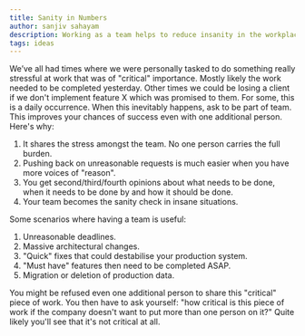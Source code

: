 ```yaml
---
title: Sanity in Numbers
author: sanjiv sahayam
description: Working as a team helps to reduce insanity in the workplace.
tags: ideas
---
```


We’ve all had times where we were personally tasked to do something really stressful at work that was of "critical" importance. Mostly likely the work needed to be completed yesterday. Other times we could be losing a client if we don't implement feature X which was promised to them. For some, this is a daily occurrence. When this inevitably happens, ask to be part of team. This improves your chances of success even with one additional person. Here's why:

1. It shares the stress amongst the team. No one person carries the full burden.
2. Pushing back on unreasonable requests is much easier when you have more voices of "reason".
3. You get second/third/fourth opinions about what needs to be done, when it needs to be done by and how it should be done.
4. Your team becomes the sanity check in insane situations.

Some scenarios where having a team is useful:

1. Unreasonable deadlines.
2. Massive architectural changes.
3. "Quick" fixes that could destabilise your production system.
4. "Must have" features then need to be completed ASAP.
5. Migration or deletion of production data.

You might be refused even one additional person to share this "critical" piece of work. You then have to ask yourself: "how critical is this piece of work if the company doesn't want to put more than one person on it?" Quite likely you'll see that it's not critical at all.